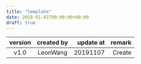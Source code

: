 ```yaml
---
title: "template"
date: 2018-01-01T00:00:00+08:00
draft: true
---
```

| version | created by | update at | remark |
| :-----: | :--------: | --------: | -----: |
|  v1.0   |  LeonWang  |  20191107 | Create |